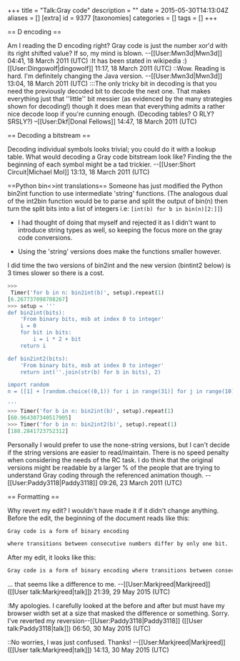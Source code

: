 +++
title = "Talk:Gray code"
description = ""
date = 2015-05-30T14:13:04Z
aliases = []
[extra]
id = 9377
[taxonomies]
categories = []
tags = []
+++

== D encoding ==

Am I reading the D encoding right? Gray code is just the number xor'd with its right shifted value? If so, my mind is blown. --[[User:Mwn3d|Mwn3d]] 04:41, 18 March 2011 (UTC)
:It has been stated in wikipedia :) [[User:Dingowolf|dingowolf]] 11:17, 18 March 2011 (UTC)
::Wow. Reading is hard. I'm definitely changing the Java version. --[[User:Mwn3d|Mwn3d]] 13:04, 18 March 2011 (UTC)
:::The only tricky bit in decoding is that you need the previously decoded bit to decode the next one. That makes everything just that ''little'' bit messier (as evidenced by the many strategies shown for decoding!) though it does mean that everything admits a rather nice decode loop if you're cunning enough. (Decoding tables? O RLY? SRSLY?) –[[User:Dkf|Donal Fellows]] 14:47, 18 March 2011 (UTC)

== Decoding a bitstream ==

Decoding individual symbols looks trivial; you could do it with a lookup table. What would decoding a Gray code bitstream look like? Finding the the beginning of each symbol might be a tad trickier. --[[User:Short Circuit|Michael Mol]] 13:13, 18 March 2011 (UTC)

==Python bin<>int translations==
Someone has just modified the Python bin2int function to use intermediate 'string' functions. (The analogous dual of the int2bin function would be to parse and split the output of bin(n) then turn the split bits into a list of integers i.e: <code>[int(b) for b in bin(n)[2:]]</code>)

* I had thought of doing that myself and rejected it as I didn't want to introduce string types as well, so keeping the focus more on the gray code conversions. 

* Using the 'string' versions does make the functions smaller however.

I did time the two versions of bin2int and the new version (bintint2 below) is 3 times slower so there is a cost.

```python
>>>
 Timer('for b in n: bin2int(b)', setup).repeat(1)
[6.267737098708267]
>>> setup = '''
def bin2int(bits):
	'From binary bits, msb at index 0 to integer'
	i = 0
	for bit in bits:
		i = i * 2 + bit
	return i

def bin2int2(bits):
	'From binary bits, msb at index 0 to integer'
	return int(''.join(str(b) for b in bits), 2)

import random
n = [[1] + [random.choice((0,1)) for i in range(31)] for j in range(10)]

'''
>>> Timer('for b in n: bin2int(b)', setup).repeat(1)
[60.964307340517905]
>>> Timer('for b in n: bin2int2(b)', setup).repeat(1)
[188.2841723752312]
```


Personally I would prefer to use the none-string versions, but I can't decide if the string versions are easier to read/maintain. There is no speed penalty when considering the needs of the RC task. I do think that the original versions might be readable by a larger % of the people that are trying to understand Gray coding through the referenced animation though. --[[User:Paddy3118|Paddy3118]] 09:26, 23 March 2011 (UTC)

== Formatting ==

Why revert my edit?  I wouldn't have made it if it didn't change anything.  Before the edit,  the beginning of the document reads like this:


```txt
Gray code is a form of binary encoding

where transitions between consecutive numbers differ by only one bit. 
```


After my edit, it looks like this:


```txt
Gray code is a form of binary encoding where transitions between consecutive numbers differ by only one bit.
```


... that seems like a difference to me. --[[User:Markjreed|Markjreed]] ([[User talk:Markjreed|talk]]) 21:39, 29 May 2015 (UTC)

:My apologies. I carefully looked at the before and after but must have my browser width set at a size that masked the difference or something. Sorry. I've reverted my reversion--[[User:Paddy3118|Paddy3118]] ([[User talk:Paddy3118|talk]]) 06:50, 30 May 2015 (UTC)

::No worries, I was just confused.  Thanks!  --[[User:Markjreed|Markjreed]] ([[User talk:Markjreed|talk]]) 14:13, 30 May 2015 (UTC)
